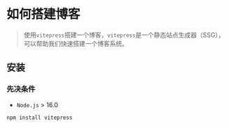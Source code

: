 # 如何搭建博客

> 使用`vitepress`搭建一个博客，`vitepress`是一个静态站点生成器（SSG），可以帮助我们快速搭建一个博客系统。

## 安装

### 先决条件

- `Node.js` > 16.0

```shell
npm install vitepress
```

###
